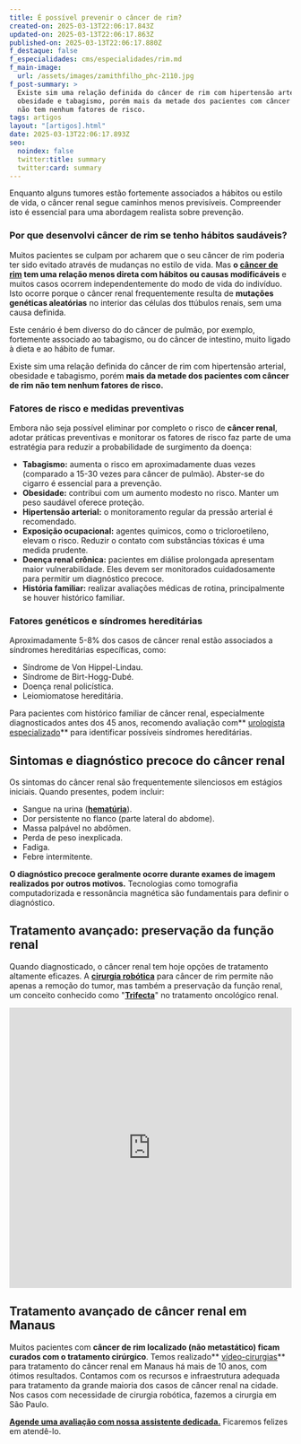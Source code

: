 ```yaml
---
title: É possível prevenir o câncer de rim?
created-on: 2025-03-13T22:06:17.843Z
updated-on: 2025-03-13T22:06:17.863Z
published-on: 2025-03-13T22:06:17.880Z
f_destaque: false
f_especialidades: cms/especialidades/rim.md
f_main-image:
  url: /assets/images/zamithfilho_phc-2110.jpg
f_post-summary: >
  Existe sim uma relação definida do câncer de rim com hipertensão arterial,
  obesidade e tabagismo, porém mais da metade dos pacientes com câncer de rim
  não tem nenhum fatores de risco.
tags: artigos
layout: "[artigos].html"
date: 2025-03-13T22:06:17.893Z
seo:
  noindex: false
  twitter:title: summary
  twitter:card: summary
---
```

Enquanto alguns tumores estão fortemente associados a hábitos ou estilo de vida, o câncer renal segue caminhos menos previsíveis. Compreender isto é essencial para uma abordagem realista sobre prevenção.

### Por que desenvolvi câncer de rim se tenho hábitos saudáveis?

Muitos pacientes se culpam por acharem que o seu câncer de rim poderia ter sido evitado através de mudanças no estilo de vida.  Mas **o [câncer de rim](https://uroconsult.com.br/artigos/c%C3%A2ncer-de-rim-da-crescente-incid%C3%AAncia-%C3%A0-nefrectomia-parcial/) tem uma relação menos direta com hábitos ou causas modificáveis** e muitos casos ocorrem independentemente do modo de vida do indivíduo. Isto ocorre porque o câncer renal frequentemente resulta de **mutações genéticas aleatórias** no interior das células dos ttúbulos renais, sem uma causa definida.

Este cenário é bem diverso do do câncer de pulmão, por exemplo, fortemente associado ao tabagismo, ou do câncer de intestino, muito ligado à dieta e ao hábito de fumar.

Existe sim uma relação definida do câncer de rim com hipertensão arterial, obesidade e tabagismo, porém **mais da metade dos pacientes com câncer de rim não tem nenhum fatores de risco.**

### Fatores de risco e medidas preventivas

Embora não seja possível eliminar por completo o risco de **câncer renal**, adotar práticas preventivas e monitorar os fatores de risco faz parte de uma estratégia para reduzir a probabilidade de surgimento da doença:

* **Tabagismo:** aumenta o risco em aproximadamente duas vezes (comparado a 15-30 vezes para câncer de pulmão). Abster-se do cigarro é essencial para a prevenção.
* **Obesidade:** contribui com um aumento modesto no risco. Manter um peso saudável oferece proteção.
* **Hipertensão arterial:** o monitoramento regular da pressão arterial é recomendado.
* **Exposição ocupacional:** agentes químicos, como o tricloroetileno, elevam o risco. Reduzir o contato com substâncias tóxicas é uma medida prudente.
* **Doença renal crônica:** pacientes em diálise prolongada apresentam maior vulnerabilidade. Eles devem ser monitorados cuidadosamente para permitir um diagnóstico precoce.
* **História familiar:** realizar avaliações médicas de rotina, principalmente se houver histórico familiar.

### Fatores genéticos e síndromes hereditárias

Aproximadamente 5-8% dos casos de câncer renal estão associados a síndromes hereditárias específicas, como:

* Síndrome de Von Hippel-Lindau.
* Síndrome de Birt-Hogg-Dubé.
* Doença renal policística.
* Leiomiomatose hereditária.

Para pacientes com histórico familiar de câncer renal, especialmente diagnosticados antes dos 45 anos, recomendo avaliação com** [urologista especializado](https://uroconsult.com.br/artigos/urologista-em-manaus/)** para identificar possíveis síndromes hereditárias.

## Sintomas e diagnóstico precoce do câncer renal

Os sintomas do câncer renal são frequentemente silenciosos em estágios iniciais. Quando presentes, podem incluir:

* Sangue na urina (**[hematúria](https://uroconsult.com.br/artigos/hematuria-diagnostico-e-tratamento-do-sangramento-urinario/)**).
* Dor persistente no flanco (parte lateral do abdome).
* Massa palpável no abdômen.
* Perda de peso inexplicada.
* Fadiga.
* Febre intermitente.

**O diagnóstico precoce geralmente ocorre durante exames de imagem realizados por outros motivos.** Tecnologias como tomografia computadorizada e ressonância magnética são fundamentais para definir o diagnóstico.

## Tratamento avançado: preservação da função renal

Quando diagnosticado, o câncer renal tem hoje opções de tratamento altamente eficazes. A **[cirurgia robótica](https://uroconsult.com.br/artigos/10-mitos-e-verdades-sobre-a-cirurgia-rob%C3%B3tica-na-urologia/)** para câncer de rim permite não apenas a remoção do tumor, mas também a preservação da função renal, um conceito conhecido como "**[Trifecta](https://uroconsult.com.br/artigos/trifecta-para-c%C3%A2ncer-de-rim-como-a-cirurgia-rob%C3%B3tica-pode-auxiliar-para-atingirmos-estes-objetivos/)**" no tratamento oncológico renal.

<div style="text-align: center; margin-bottom: 20px;">
  <iframe
    width="100%"
    height="500"
    src="https://www.youtube.com/embed/EtSwm4qoiHo"
    title="Cirurgia Robótica para Câncer de Rim #CirurgiaRobotica #CancerDeRim #UrologistaManaus #Urooncologia"
    frameborder="0"
    allow="accelerometer; autoplay; clipboard-write; encrypted-media; gyroscope; picture-in-picture; web-share"
    referrerpolicy="strict-origin-when-cross-origin"
    allowfullscreen
    id="responsive-video"
    style="max-width: 800px; margin: 0 auto; display: block;"
  ></iframe>
  <script>
    function adjustIframeHeight() {
      var iframe = document.getElementById('responsive-video');
      if (window.innerWidth < 768) {
        iframe.style.height = '300px'; // Altura para celular
      } else {
        iframe.style.height = '500px'; // Altura para desktop
      }
    }  </script>
</div>

## Tratamento avançado de câncer renal em Manaus

Muitos pacientes com **câncer de rim localizado (não metastático) ficam curados com o tratamento cirúrgico**. Temos realizado** [vídeo-cirurgias](https://uroconsult.com.br/artigos/retirada-do-rim-por-laparoscopia-como-e-feita/)** para tratamento do câncer renal em Manaus há mais de 10 anos, com ótimos resultados. Contamos com os recursos e infraestrutura adequada para tratamento da grande maioria dos casos de câncer renal na cidade. Nos casos com necessidade de cirurgia robótica, fazemos a cirurgia em São Paulo. 

**[Agende uma avaliação com nossa assistente dedicada.](https://api.whatsapp.com/send?phone=5592981270310)** Ficaremos felizes em atendê-lo.
